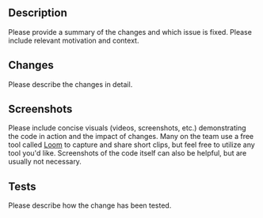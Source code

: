 ## Description

Please provide a summary of the changes and which issue is fixed. Please include relevant motivation and context.

## Changes

Please describe the changes in detail.

## Screenshots

Please include concise visuals (videos, screenshots, etc.) demonstrating the code in action and the impact of changes. Many on the team use a free tool called [Loom](https://www.loom.com/) to capture and share short clips, but feel free to utilize any tool you'd like. Screenshots of the code itself can also be helpful, but are usually not necessary.

## Tests

Please describe how the change has been tested.
